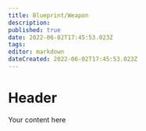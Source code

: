 ```yaml
---
title: Blueprint/Weapon
description: 
published: true
date: 2022-06-02T17:45:53.023Z
tags: 
editor: markdown
dateCreated: 2022-06-02T17:45:53.023Z
---
```


# Header
Your content here